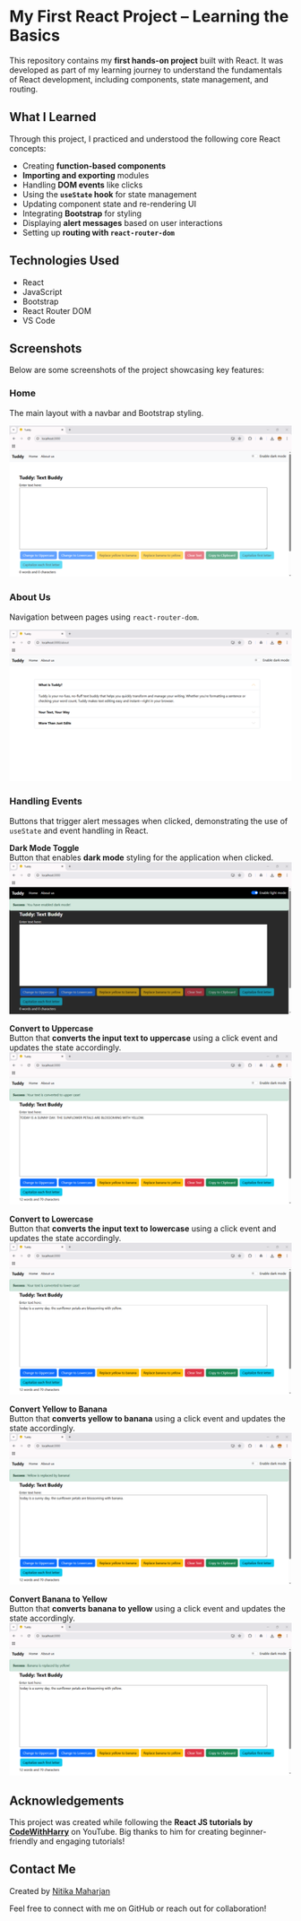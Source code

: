 # My First React Project – Learning the Basics

This repository contains my **first hands-on project** built with React. It was developed as part of my learning journey to understand the fundamentals of React development, including components, state management, and routing.

## What I Learned

Through this project, I practiced and understood the following core React concepts:

- Creating **function-based components**
- **Importing and exporting** modules
- Handling **DOM events** like clicks
- Using the **`useState` hook** for state management
- Updating component state and re-rendering UI
- Integrating **Bootstrap** for styling
- Displaying **alert messages** based on user interactions
- Setting up **routing with `react-router-dom`**

## Technologies Used
- React
- JavaScript
- Bootstrap
- React Router DOM
- VS Code

## Screenshots

Below are some screenshots of the project showcasing key features:

### Home

The main layout with a navbar and Bootstrap styling.

<img src="public/images/home-page.png">

### About Us

Navigation between pages using `react-router-dom`. 

<img src="public/images/about-us.png">

### Handling Events

Buttons that trigger alert messages when clicked, demonstrating the use of `useState` and event handling in React.

**Dark Mode Toggle**<br/>
Button that enables **dark mode** styling for the application when clicked.
<img src="public/images/dark-mode-btn-click.png"><br/>

**Convert to Uppercase**<br/>
Button that **converts the input text to uppercase** using a click event and updates the state accordingly.
<img src="public/images/uppercase-btn-click.png"><br/>


**Convert to Lowercase**<br/>
Button that **converts the input text to lowercase** using a click event and updates the state accordingly.
<img src="public/images/lowercase-btn-click.png"><br/>

**Convert Yellow to Banana**<br/>
Button that **converts yellow to banana** using a click event and updates the state accordingly.
<img src="public/images/banana-btn-click.png"><br/>

**Convert Banana to Yellow**<br/>
Button that **converts banana to yellow** using a click event and updates the state accordingly.
<img src="public/images/yellow-btn-click.png"><br/>

## Acknowledgements

This project was created while following the **React JS tutorials by [CodeWithHarry](https://www.youtube.com/playlist?list=PLu0W_9lII9agx66oZnT6IyhcMIbUMNMdt)** on YouTube. Big thanks to him for creating beginner-friendly and engaging tutorials!

## Contact Me

Created by [Nitika Maharjan](https://github.com/NitikaMaharjan)

Feel free to connect with me on GitHub or reach out for collaboration!
